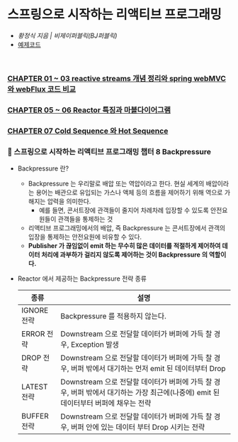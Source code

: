 # 스프링으로 시작하는 리액티브 프로그래밍

- *황정식 지음 | 비제이퍼블릭(BJ퍼블릭)*
- [예제코드](https://github.com/bjpublic/Spring-Reactive/blob/main/README.md)

<br>

### [CHAPTER 01 ~ 03 reactive streams 개념 정리와 spring webMVC 와 webFlux 코드 비교](https://bingbingpa.github.io/reactive-streams/)

### [CHAPTER 05 ~ 06 Reactor 특징과 마블다이어그램](https://bingbingpa.github.io/reactor-marble-diagram/)

### [CHAPTER 07 Cold Sequence 와 Hot Sequence](https://bingbingpa.github.io/cold-sequence-hot-sequence/)

### 📘 스프링으로 시작하는 리액티브 프로그래밍 챕터 8 Backpressure

- Backpressure 란?
  - Backpressure 는 우리말로 배압 또는 역압이라고 한다. 현실 세계의 배압이라는 용어는 배관으로 유입되는 가스나 액체 등의 흐름을 제어하기 위해
    역으로 가해지는 압력을 의미한다.
    - 예를 들면, 콘서트장에 관객들이 줄지어 차례차례 입장할 수 있도록 안전요원들이 관객들을 통제하는 것
  - 리액티브 프로그래밍에서의 배압, 즉 Backpressure 는 콘서트장에서 관객의 입장을 통제하는 안전요원에 비유할 수 있다.
  - **Publisher 가 끊임없이 emit 하는 무수히 많은 데이터를 적절하게 제어하여 데이터 처리에 과부하가 걸리지 않도록 제어하는 것이 Backpressure 의 역할이다.**

- Reactor 에서 제공하는 Backpressure 전략 종류

  | 종류        | 설명                                                                                  |
    |-----------|-------------------------------------------------------------------------------------|
  | IGNORE 전략 | Backpressure 를 적용하지 않는다.                                                            |
  | ERROR 전략  | Downstream 으로 전달할 데이터가 버퍼에 가득 찰 경우, Exception 발생                                    |
  | DROP 전략   | Downstream 으로 전달할 데이터가 버퍼에 가득 찰 경우, 버퍼 밖에서 대기하는 먼저 emit 된 데이터부터 Drop                |
  | LATEST 전략 | Downstream 으로 전달할 데이터가 버퍼에 가득 찰 경우, 버퍼 밖에서 대기하는 가장 최근에(나중에) emit 된 데이터부터 버퍼에 채우는 전략 |
  | BUFFER 전략 | Downstream 으로 전달할 데이터가 버퍼에 가득 찰 경우, 버퍼 안에 있는 데이터 부터 Drop 시키는 전략                     |

